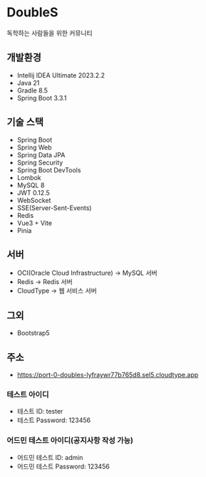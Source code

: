 # DoubleS
독학하는 사람들을 위한 커뮤니티

## 개발환경
* Intellij IDEA Ultimate 2023.2.2
* Java 21
* Gradle 8.5
* Spring Boot 3.3.1

## 기술 스택
* Spring Boot
* Spring Web
* Spring Data JPA
* Spring Security
* Spring Boot DevTools
* Lombok
* MySQL 8
* JWT 0.12.5
* WebSocket
* SSE(Server-Sent-Events)
* Redis
* Vue3 + Vite
* Pinia

## 서버
* OCI(Oracle Cloud Infrastructure) -> MySQL 서버
* Redis -> Redis 서버
* CloudType -> 웹 서비스 서버

## 그외
* Bootstrap5

## 주소
* https://port-0-doubles-lyfraywr77b765d8.sel5.cloudtype.app

### 테스트 아이디
* 테스트 ID: tester
* 테스트 Password: 123456
### 어드민 테스트 아이디(공지사항 작성 가능)
* 어드민 테스트 ID: admin
* 어드민 테스트 Password: 123456